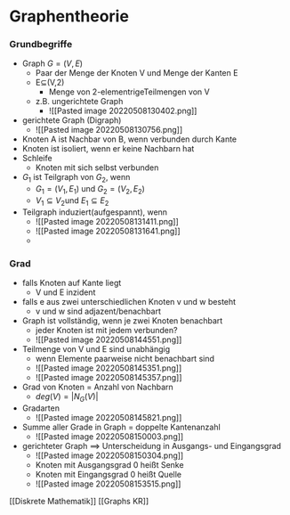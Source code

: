 # Graphentheorie
### Grundbegriffe
+  Graph $G=(V,E)$
	+ Paar der Menge der Knoten V und Menge der Kanten E
	+ E⊆(V,2)
		+ Menge von 2-elementrigeTeilmengen von V
	+ z.B. ungerichtete Graph
		+ ![[Pasted image 20220508130402.png]]
+ gerichtete Graph (Digraph)
	+ ![[Pasted image 20220508130756.png]]
+ Knoten A ist Nachbar von B, wenn verbunden durch Kante
+ Knoten ist isoliert, wenn er keine Nachbarn hat
+ Schleife
	+ Knoten mit sich selbst verbunden
+ $G_1$ ist Teilgraph von $G_2$, wenn
	+ $G_1=(V_1,E_1)$ und $G_2=(V_2,E_2)$
	+ $V_1⊆V_2$und $E_1⊆E_2$
+ Teilgraph induziert(aufgespannt), wenn
	+ ![[Pasted image 20220508131411.png]]
	+ ![[Pasted image 20220508131641.png]]
	+ 
### Grad
+ falls Knoten auf Kante liegt
	+  V und E inzident
+ falls e aus zwei unterschiedlichen Knoten v und w besteht
	+ v und w sind adjazent/benachbart
+ Graph ist vollständig, wenn je zwei Knoten benachbart
	+ jeder Knoten ist mit jedem verbunden?
	+ ![[Pasted image 20220508144551.png]]
+ Teilmenge von V und E sind unabhängig
	+ wenn Elemente paarweise nicht benachbart sind
	+ ![[Pasted image 20220508145351.png]]
	+ ![[Pasted image 20220508145357.png]]
+ Grad von Knoten = Anzahl von Nachbarn
	+ $deg(V)=|N_G(V)|$
+ Gradarten
	+ ![[Pasted image 20220508145821.png]]
+ Summe aller Grade in Graph = doppelte Kantenanzahl
	+ ![[Pasted image 20220508150003.png]]
+ gerichteter Graph ==> Unterscheidung in Ausgangs- und Eingangsgrad
	+ ![[Pasted image 20220508150304.png]]
	+ Knoten mit Ausgangsgrad 0 heißt Senke
	+ Knoten mit Eingangsgrad 0 heißt Quelle
	+ ![[Pasted image 20220508153515.png]]

[[Diskrete Mathematik]] [[Graphs KR]]
